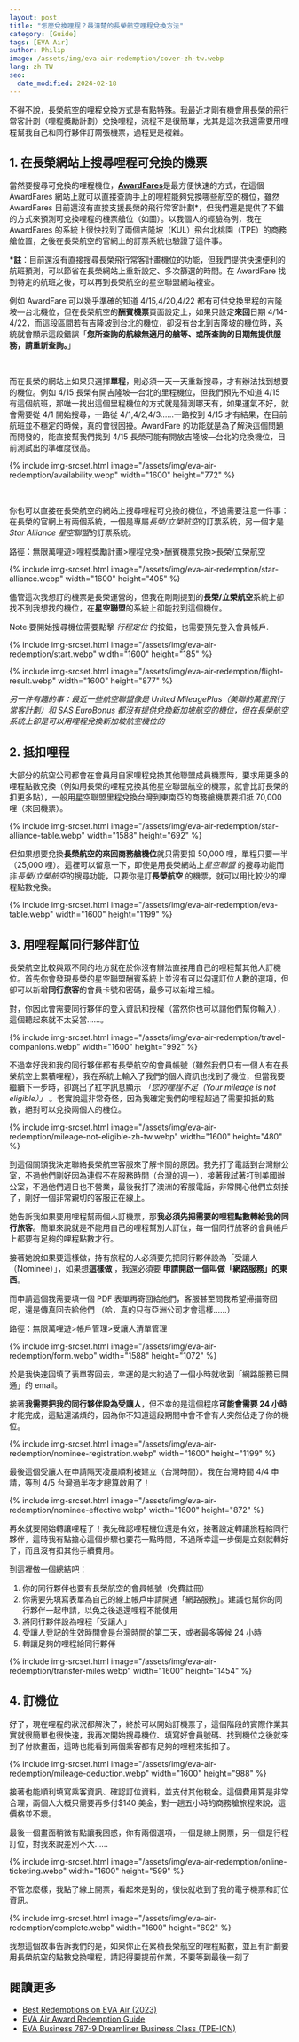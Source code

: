 ```yaml
---
layout: post
title: "怎麼兌換哩程？最清楚的長榮航空哩程兌換方法"
category: [Guide]
tags: [EVA Air]
author: Philip
image: /assets/img/eva-air-redemption/cover-zh-tw.webp
lang: zh-TW
seo:
  date_modified: 2024-02-18
---
```


不得不說，長榮航空的哩程兌換方式是有點特殊。我最近才剛有機會用長榮的飛行常客計劃（哩程獎勵計劃）兌換哩程，流程不是很簡單，尤其是這次我還需要用哩程幫我自己和同行夥伴訂兩張機票，過程更是複雜。

## 1. 在長榮網站上搜尋哩程可兌換的機票

當然要搜尋可兌換的哩程機位，[**AwardFares**](https://awardfares.com)是最方便快速的方式，在這個 AwardFares 網站上就可以直接查詢手上的哩程能夠兌換哪些航空的機位，雖然 AwardFares 目前還沒有直接支援長榮的飛行常客計劃\*，但我們還是提供了不錯的方式來預測可兌換哩程的機票艙位（如圖）。以我個人的經驗為例，我在 AwardFares 的系統上很快找到了兩個吉隆坡（KUL）飛台北桃園（TPE）的商務艙位置，之後在長榮航空的官網上的訂票系統也驗證了這件事。

**\*註**：目前還沒有直接搜尋長榮飛行常客計畫機位的功能，但我們提供快速便利的航班預測，可以節省在長榮網站上重新設定、多次篩選的時間。在 AwardFare 找到特定的航班之後，可以再到長榮航空的星空聯盟網站複查。

例如 AwardFare 可以幾乎準確的知道 4/15,4/20,4/22 都有可供兌換里程的吉隆坡—台北機位，但在長榮航空的**酬賓機票**頁面設定上，如果只設定**來回**日期 4/14-4/22，而這段區間若有吉隆坡到台北的機位，卻沒有台北到吉隆坡的機位時，系統就會顯示這段錯誤「**您所查詢的航線無適用的艙等、或所查詢的日期無提供服務，請重新查詢。**」

<br/>

而在長榮的網站上如果只選擇**單程**，則必須一天一天重新搜尋，才有辦法找到想要的機位。例如 4/15 長榮有開吉隆坡—台北的里程機位，但我們預先不知道 4/15 有這個航班，那唯一找出這個里程機位的方式就是猜測哪天有，如果運氣不好，就會需要從 4/1 開始搜尋，一路從 4/1,4/2,4/3……一路按到 4/15 才有結果，在目前航班並不穩定的時候，真的會很困擾。AwardFare 的功能就是為了解決這個問題而開發的，能直接幫我們找到 4/15 長榮可能有開放吉隆坡—台北的兌換機位，目前測試出的準確度很高。

{% include img-srcset.html image="/assets/img/eva-air-redemption/availability.webp" width="1600" height="772" %}

<br/>

你也可以直接在長榮航空的網站上搜尋哩程可兌換的機位，不過需要注意一件事：在長榮的官網上有兩個系統，一個是專屬*長榮/立榮航空*的訂票系統，另一個才是*Star Alliance 星空聯盟*的訂票系統。

路徑：無限萬哩遊>哩程獎勵計畫>哩程兌換>酬賓機票兌換>長榮/立榮航空

{% include img-srcset.html image="/assets/img/eva-air-redemption/star-alliance.webp" width="1600" height="405" %}

儘管這次我想訂的機票是長榮運營的，但我在剛剛提到的**長榮/立榮航空**系統上卻找不到我想找的機位，在**星空聯盟**的系統上卻能找到這個機位。

Note:要開始搜尋機位需要點擊 _行程定位_ 的按鈕，也需要預先登入會員帳戶.

{% include img-srcset.html image="/assets/img/eva-air-redemption/start.webp" width="1600" height="185" %}

{% include img-srcset.html image="/assets/img/eva-air-redemption/flight-result.webp" width="1600" height="877" %}

_另一件有趣的事：最近一些航空聯盟像是 United MileagePlus（美聯的萬里飛行常客計劃）和 SAS EuroBonus 都沒有提供兌換新加坡航空的機位，但在長榮航空系統上卻是可以用哩程兌換新加坡航空機位的_

## 2. 抵扣哩程

大部分的航空公司都會在會員用自家哩程兌換其他聯盟成員機票時，要求用更多的哩程點數兌換（例如用長榮的哩程兌換其他星空聯盟航空的機票，就會比訂長榮的扣更多點），一般用星空聯盟里程兌換台灣到東南亞的商務艙機票要扣抵 70,000 哩（來回機票）。

{% include img-srcset.html image="/assets/img/eva-air-redemption/star-alliance-table.webp" width="1588" height="692" %}

但如果想要兌換**長榮航空的來回商務艙機位**就只需要扣 50,000 哩，單程只要一半（25,000 哩）。這裡可以留意一下，即使是用長榮網站上*星空聯盟* 的搜尋功能而非*長榮/立榮航空*的搜尋功能，只要你是訂**長榮航空** 的機票，就可以用比較少的哩程點數兌換。

{% include img-srcset.html image="/assets/img/eva-air-redemption/eva-table.webp" width="1600" height="1199" %}

## 3. 用哩程幫同行夥伴訂位

長榮航空比較與眾不同的地方就在於你沒有辦法直接用自己的哩程幫其他人訂機位。首先你會發現長榮的星空聯盟酬賓系統上並沒有可以勾選訂位人數的選項，但卻可以新增**同行旅客**的會員卡號和密碼，最多可以新增三組。

對，你因此會需要同行夥伴的登入資訊和授權（當然你也可以請他們幫你輸入），這個聽起來就不太妥當……。

{% include img-srcset.html image="/assets/img/eva-air-redemption/travel-companions.webp" width="1600" height="992" %}

不過幸好我和我的同行夥伴都有長榮航空的會員帳號（雖然我們只有一個人有在長榮航空上累積哩程），我在系統上輸入了我們的個人資訊也找到了機位，但當我要繼續下一步時，卻跳出了紅字訊息顯示 _「您的哩程不足（Your mileage is not eligible）」_ 。老實說這非常奇怪，因為我確定我們的哩程超過了需要扣抵的點數，絕對可以兌換兩個人的機位。

{% include img-srcset.html image="/assets/img/eva-air-redemption/mileage-not-eligible-zh-tw.webp" width="1600" height="480" %}

到這個關頭我決定聯絡長榮航空客服來了解卡關的原因。我先打了電話到台灣辦公室，不過他們剛好因為連假不在服務時間（台灣的週一），接著我試著打到美國辦公室，不過他們週日也不營業，最後我打了澳洲的客服電話，非常開心他們立刻接了，剛好一個非常親切的客服正在線上。

她告訴我如果要用哩程幫兩個人訂機票，那**我必須先把需要的哩程點數轉給我的同行旅客**。簡單來說就是不能用自己的哩程幫別人訂位，每一個同行旅客的會員帳戶上都要有足夠的哩程點數才行。

接著她說如果要這樣做，持有旅程的人必須要先把同行夥伴設為「受讓人（Nominee）」，如果想**這樣做** ，我還必須要 **申請開啟一個叫做「網路服務」的東西**。

而申請這個我需要填一個 PDF 表單再寄回給他們，客服甚至問我希望掃描寄回呢，還是傳真回去給他們 （哈，真的只有亞洲公司才會這樣……）

路徑：無限萬哩遊>帳戶管理>受讓人清單管理

{% include img-srcset.html image="/assets/img/eva-air-redemption/form.webp" width="1588" height="1072" %}

於是我快速回填了表單寄回去，幸運的是大約過了一個小時就收到「網路服務已開通」的 email。

接著**我需要把我的同行夥伴設為受讓人**，但不幸的是這個程序**可能會需要 24 小時**才能完成，這點還滿煩的，因為你不知道這段期間中會不會有人突然佔走了你的機位。

{% include img-srcset.html image="/assets/img/eva-air-redemption/nominee-registration.webp" width="1600" height="1199" %}

最後這個受讓人在申請隔天凌晨順利被建立（台灣時間）。我在台灣時間 4/4 申請，等到 4/5 台灣過半夜才總算啟用了！

{% include img-srcset.html image="/assets/img/eva-air-redemption/nominee-effective.webp" width="1600" height="872" %}

再來就要開始轉讓哩程了！我先確認哩程機位還是有效，接著設定轉讓旅程給同行夥伴，這時我有點擔心這個步驟也要花一點時間，不過所幸這一步倒是立刻就轉好了，而且沒有扣其他手續費用。

到這裡做一個總結吧：

1. 你的同行夥伴也要有長榮航空的會員帳號（免費註冊）
2. 你需要先填寫表單為自己的線上帳戶申請開通「網路服務」。建議也幫你的同行夥伴一起申請，以免之後退還哩程不能使用
3. 將同行夥伴設為哩程「受讓人」
4. 受讓人登記的生效時間會是台灣時間的第二天，或者最多等候 24 小時
5. 轉讓足夠的哩程給同行夥伴

{% include img-srcset.html image="/assets/img/eva-air-redemption/transfer-miles.webp" width="1600" height="1454" %}

## 4. 訂機位

好了，現在哩程的狀況都解決了，終於可以開始訂機票了，這個階段的實際作業其實就很簡單也很快速，我再次開始搜尋機位、填寫好會員號碼、找到機位之後就來到了付款畫面，這時也能看到兩個乘客都有足夠的哩程來抵扣了。

{% include img-srcset.html image="/assets/img/eva-air-redemption/mileage-deduction.webp" width="1600" height="988" %}

接著也能順利填寫乘客資訊、確認訂位資料，並支付其他稅金。這個費用算是非常合理，兩個人大概只需要再多付$140 美金，對一趟五小時的商務艙旅程來說，這價格並不壞。

最後一個畫面稍微有點讓我困惑，你有兩個選項，一個是線上開票，另一個是行程訂位，對我來說差別不大……

{% include img-srcset.html image="/assets/img/eva-air-redemption/online-ticketing.webp" width="1600" height="599" %}

不管怎麼樣，我點了線上開票，看起來是對的，很快就收到了我的電子機票和訂位資訊。

{% include img-srcset.html image="/assets/img/eva-air-redemption/complete.webp" width="1600" height="692" %}

我想這個故事告訴我們的是，如果你正在累積長榮航空的哩程點數，並且有計劃要用長榮航空的點數兌換哩程，請記得要提前作業，不要等到最後一刻了

## 閱讀更多

- [Best Redemptions on EVA Air (2023)](https://blog.awardfares.com/eva-air-best-redemptions-2023/)
- [EVA Air Award Redemption Guide](https://blog.awardfares.com/eva-air-award-redemption/)
- [EVA Business 787-9 Dreamliner Business Class (TPE-ICN)](https://blog.awardfares.com/eva-business-tpe-icn/)
